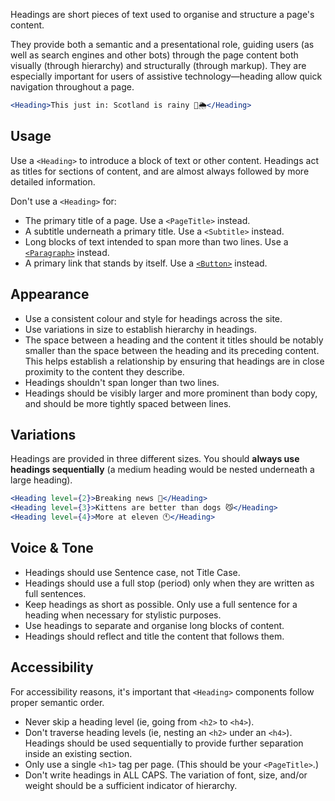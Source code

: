 Headings are short pieces of text used to organise and structure a page's content.

They provide both a semantic and a presentational role, guiding users (as well as search engines and other bots) through the page content both visually (through hierarchy) and structurally (through markup). They are especially important for users of assistive technology—heading allow quick navigation throughout a page.

```jsx
<Heading>This just in: Scotland is rainy 🏴󠁧󠁢󠁳󠁣󠁴󠁿🌦</Heading>
```

## Usage

Use a `<Heading>` to introduce a block of text or other content. Headings act as titles for sections of content, and are almost always followed by more detailed information.

Don't use a `<Heading>` for:
- The primary title of a page. Use a `<PageTitle>` instead.
- A subtitle underneath a primary title. Use a `<Subtitle>` instead.
- Long blocks of text intended to span more than two lines. Use a [`<Paragraph>`](../#/Function/Components/Paragraph) instead.
- A primary link that stands by itself. Use a [`<Button>`](../#/Function/Components/Button) instead.

## Appearance

- Use a consistent colour and style for headings across the site.
- Use variations in size to establish hierarchy in headings.
- The space between a heading and the content it titles should be notably smaller than the space between the heading and its preceding content. This helps establish a relationship by ensuring that headings are in close proximity to the content they describe.
- Headings shouldn't span longer than two lines.
- Headings should be visibly larger and more prominent than body copy, and should be more tightly spaced between lines.

## Variations

Headings are provided in three different sizes. You should **always use headings sequentially** (a medium heading would be nested underneath a large heading).

```jsx
<Heading level={2}>Breaking news 📰</Heading>
<Heading level={3}>Kittens are better than dogs 😼</Heading>
<Heading level={4}>More at eleven 🕚</Heading>
```

## Voice & Tone

- Headings should use Sentence case, not Title Case.
- Headings should use a full stop (period) only when they are written as full sentences.
- Keep headings as short as possible. Only use a full sentence for a heading when necessary for stylistic purposes.
- Use headings to separate and organise long blocks of content.
- Headings should reflect and title the content that follows them.

## Accessibility

For accessibility reasons, it's important that `<Heading>` components follow proper semantic order.

- Never skip a heading level (ie, going from `<h2>` to `<h4>`).
- Don't traverse heading levels (ie, nesting an `<h2>` under an `<h4>`). Headings should be used sequentially to provide further separation inside an existing section.
- Only use a single `<h1>` tag per page. (This should be your `<PageTitle>`.)
- Don't write headings in ALL CAPS. The variation of font, size, and/or weight should be a sufficient indicator of hierarchy.
